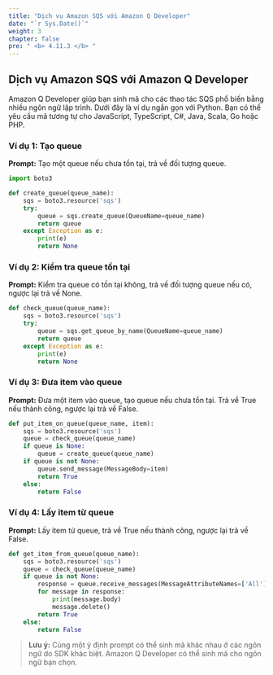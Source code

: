 ```yaml
---
title: "Dịch vụ Amazon SQS với Amazon Q Developer"
date: "`r Sys.Date()`"
weight: 3
chapter: false
pre: " <b> 4.11.3 </b> "
---
```


## Dịch vụ Amazon SQS với Amazon Q Developer

Amazon Q Developer giúp bạn sinh mã cho các thao tác SQS phổ biến bằng nhiều ngôn ngữ lập trình. Dưới đây là ví dụ ngắn gọn với Python. Bạn có thể yêu cầu mã tương tự cho JavaScript, TypeScript, C#, Java, Scala, Go hoặc PHP.

### Ví dụ 1: Tạo queue
**Prompt:**
Tạo một queue nếu chưa tồn tại, trả về đối tượng queue.

```python
import boto3

def create_queue(queue_name):
    sqs = boto3.resource('sqs')
    try:
        queue = sqs.create_queue(QueueName=queue_name)
        return queue
    except Exception as e:
        print(e)
        return None
```

### Ví dụ 2: Kiểm tra queue tồn tại
**Prompt:**
Kiểm tra queue có tồn tại không, trả về đối tượng queue nếu có, ngược lại trả về None.

```python
def check_queue(queue_name):
    sqs = boto3.resource('sqs')
    try:
        queue = sqs.get_queue_by_name(QueueName=queue_name)
        return queue
    except Exception as e:
        print(e)
        return None
```

### Ví dụ 3: Đưa item vào queue
**Prompt:**
Đưa một item vào queue, tạo queue nếu chưa tồn tại. Trả về True nếu thành công, ngược lại trả về False.

```python
def put_item_on_queue(queue_name, item):
    sqs = boto3.resource('sqs')
    queue = check_queue(queue_name)
    if queue is None:
        queue = create_queue(queue_name)
    if queue is not None:
        queue.send_message(MessageBody=item)
        return True
    else:
        return False
```

### Ví dụ 4: Lấy item từ queue
**Prompt:**
Lấy item từ queue, trả về True nếu thành công, ngược lại trả về False.

```python
def get_item_from_queue(queue_name):
    sqs = boto3.resource('sqs')
    queue = check_queue(queue_name)
    if queue is not None:
        response = queue.receive_messages(MessageAttributeNames=['All'])
        for message in response:
            print(message.body)
            message.delete()
        return True
    else:
        return False
```

> **Lưu ý:** Cùng một ý định prompt có thể sinh mã khác nhau ở các ngôn ngữ do SDK khác biệt. Amazon Q Developer có thể sinh mã cho ngôn ngữ bạn chọn.